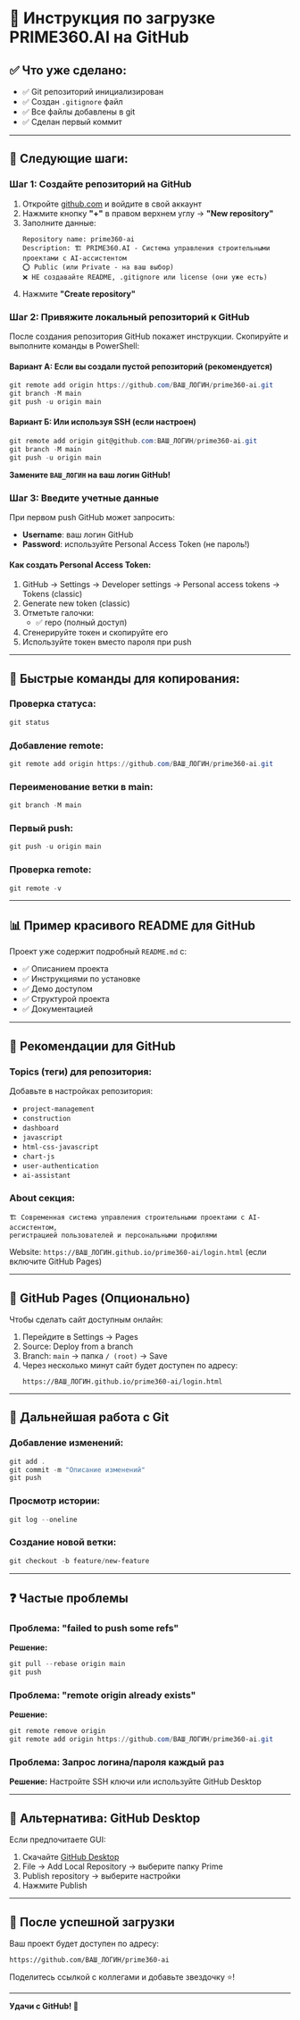 # 🚀 Инструкция по загрузке PRIME360.AI на GitHub

## ✅ Что уже сделано:

- ✅ Git репозиторий инициализирован
- ✅ Создан `.gitignore` файл
- ✅ Все файлы добавлены в git
- ✅ Сделан первый коммит

---

## 📝 Следующие шаги:

### Шаг 1: Создайте репозиторий на GitHub

1. Откройте [github.com](https://github.com) и войдите в свой аккаунт
2. Нажмите кнопку **"+"** в правом верхнем углу → **"New repository"**
3. Заполните данные:
   ```
   Repository name: prime360-ai
   Description: 🏗️ PRIME360.AI - Система управления строительными проектами с AI-ассистентом
   ⭕ Public (или Private - на ваш выбор)
   ❌ НЕ создавайте README, .gitignore или license (они уже есть)
   ```
4. Нажмите **"Create repository"**

### Шаг 2: Привяжите локальный репозиторий к GitHub

После создания репозитория GitHub покажет инструкции. Скопируйте и выполните команды в PowerShell:

#### Вариант А: Если вы создали пустой репозиторий (рекомендуется)

```powershell
git remote add origin https://github.com/ВАШ_ЛОГИН/prime360-ai.git
git branch -M main
git push -u origin main
```

#### Вариант Б: Или используя SSH (если настроен)

```powershell
git remote add origin git@github.com:ВАШ_ЛОГИН/prime360-ai.git
git branch -M main
git push -u origin main
```

**Замените `ВАШ_ЛОГИН` на ваш логин GitHub!**

### Шаг 3: Введите учетные данные

При первом push GitHub может запросить:
- **Username**: ваш логин GitHub
- **Password**: используйте Personal Access Token (не пароль!)

#### Как создать Personal Access Token:

1. GitHub → Settings → Developer settings → Personal access tokens → Tokens (classic)
2. Generate new token (classic)
3. Отметьте галочки:
   - ✅ repo (полный доступ)
4. Сгенерируйте токен и скопируйте его
5. Используйте токен вместо пароля при push

---

## 🎯 Быстрые команды для копирования:

### Проверка статуса:
```powershell
git status
```

### Добавление remote:
```powershell
git remote add origin https://github.com/ВАШ_ЛОГИН/prime360-ai.git
```

### Переименование ветки в main:
```powershell
git branch -M main
```

### Первый push:
```powershell
git push -u origin main
```

### Проверка remote:
```powershell
git remote -v
```

---

## 📊 Пример красивого README для GitHub

Проект уже содержит подробный `README.md` с:
- ✅ Описанием проекта
- ✅ Инструкциями по установке
- ✅ Демо доступом
- ✅ Структурой проекта
- ✅ Документацией

---

## 🌟 Рекомендации для GitHub

### Topics (теги) для репозитория:
Добавьте в настройках репозитория:
- `project-management`
- `construction`
- `dashboard`
- `javascript`
- `html-css-javascript`
- `chart-js`
- `user-authentication`
- `ai-assistant`

### About секция:
```
🏗️ Современная система управления строительными проектами с AI-ассистентом, 
регистрацией пользователей и персональными профилями
```

Website: `https://ВАШ_ЛОГИН.github.io/prime360-ai/login.html` (если включите GitHub Pages)

---

## 🚀 GitHub Pages (Опционально)

Чтобы сделать сайт доступным онлайн:

1. Перейдите в Settings → Pages
2. Source: Deploy from a branch
3. Branch: `main` → папка `/ (root)` → Save
4. Через несколько минут сайт будет доступен по адресу:
   ```
   https://ВАШ_ЛОГИН.github.io/prime360-ai/login.html
   ```

---

## 📝 Дальнейшая работа с Git

### Добавление изменений:
```powershell
git add .
git commit -m "Описание изменений"
git push
```

### Просмотр истории:
```powershell
git log --oneline
```

### Создание новой ветки:
```powershell
git checkout -b feature/new-feature
```

---

## ❓ Частые проблемы

### Проблема: "failed to push some refs"
**Решение:**
```powershell
git pull --rebase origin main
git push
```

### Проблема: "remote origin already exists"
**Решение:**
```powershell
git remote remove origin
git remote add origin https://github.com/ВАШ_ЛОГИН/prime360-ai.git
```

### Проблема: Запрос логина/пароля каждый раз
**Решение:** Настройте SSH ключи или используйте GitHub Desktop

---

## 📱 Альтернатива: GitHub Desktop

Если предпочитаете GUI:
1. Скачайте [GitHub Desktop](https://desktop.github.com/)
2. File → Add Local Repository → выберите папку Prime
3. Publish repository → выберите настройки
4. Нажмите Publish

---

## 🎉 После успешной загрузки

Ваш проект будет доступен по адресу:
```
https://github.com/ВАШ_ЛОГИН/prime360-ai
```

Поделитесь ссылкой с коллегами и добавьте звездочку ⭐!

---

**Удачи с GitHub! 🚀**

